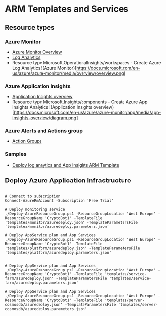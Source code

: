 ﻿# ARM Templates and Services
## Resource types

### Azure Monitor
* [Azure Monitor Overview](https://docs.microsoft.com/en-us/azure/azure-monitor/overview)
* [Log Analytics](https://docs.microsoft.com/en-us/azure/azure-monitor/samples/resource-manager-workspace)
* Resource type Microsoft.OperationalInsights/workspaces - Create Azure Log Analytics
!(Azure Monitor)[https://docs.microsoft.com/en-us/azure/azure-monitor/media/overview/overview.png]


### Azure Application Insights
* [Application Insights overview](https://docs.microsoft.com/en-us/azure/azure-monitor/app/app-insights-overview)
* Resource type Microsoft.Insights/components - Create Azure App insights Analytics
!(Application Insights overview)[https://docs.microsoft.com/en-us/azure/azure-monitor/app/media/app-insights-overview/diagram.png]


### Azure Alerts and Actions group
* [Action Groups](https://docs.microsoft.com/en-us/azure/azure-monitor/platform/action-groups)


### Samples
* [Deploy log anaytics and App Insights ARM Template](/templates/monitor/azuredeploy.json)



## Deploy Azure Application Infrastructure
```

# Connect to subscription
Connect-AzureRmAccount -Subscription 'Free Trial'

# Deploy monitoring service
./Deploy-AzureResourceGroup.ps1 -ResourceGroupLocation 'West Europe' -ResourceGroupName 'CryptoBot1' -TemplateFile 'templates/monitor/azuredeploy.json' -TemplateParametersFile 'templates/monitor/azuredeploy.parameters.json'

# Deploy AppService plan and App Services
./Deploy-AzureResourceGroup.ps1 -ResourceGroupLocation 'West Europe' -ResourceGroupName 'CryptoBot1' -TemplateFile 'templates/platform/azuredeploy.json' -TemplateParametersFile 'templates/platform/azuredeploy.parameters.json'


# Deploy AppService plan and App Services
./Deploy-AzureResourceGroup.ps1 -ResourceGroupLocation 'West Europe' -ResourceGroupName 'CryptoBot1' -TemplateFile 'templates/service-farm/azuredeploy.json' -TemplateParametersFile 'templates/service-farm/azuredeploy.parameters.json'

# Deploy AppService plan and App Services
./Deploy-AzureResourceGroup.ps1 -ResourceGroupLocation 'West Europe' -ResourceGroupName 'CryptoBot1' -TemplateFile 'templates/server-cosmosdb/azuredeploy.json' -TemplateParametersFile 'templates/server-cosmosdb/azuredeploy.parameters.json'


```